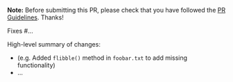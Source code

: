 **Note:** Before submitting this PR, please check that you have followed the [PR Guidelines](../CONTRIBUTING.md#pr-guidelines). Thanks!

Fixes #...

High-level summary of changes:
- (e.g. Added `flibble()` method in `foobar.txt` to add missing functionality)
- ...
